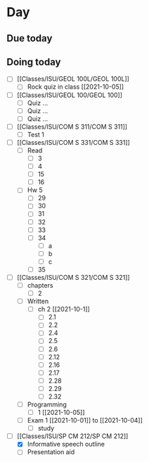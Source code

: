 

# Day 

## Due today


## Doing today

- [ ] [[Classes/ISU/GEOL 100L/GEOL 100L]]
	- [ ] Rock quiz in class [[2021-10-05]]
- [ ] [[Classes/ISU/GEOL 100/GEOL 100]]
	- [ ] Quiz ...
	- [ ] Quiz ...
	- [ ] Quiz ...
- [ ] [[Classes/ISU/COM S 311/COM S 311]]
	- [ ] Test 1
- [ ] [[Classes/ISU/COM S 331/COM S 331]]
	- [ ] Read
		- [ ] 3
		- [ ] 4
		- [ ] 15
		- [ ] 16
	- [ ] Hw 5
		- [ ] 29
		- [ ] 30
		- [ ] 31
		- [ ] 32
		- [ ] 33
		- [ ] 34
			- [ ] a
			- [ ] b
			- [ ] c
		- [ ] 35
- [ ]  [[Classes/ISU/COM S 321/COM S 321]]
	- [ ]  chapters
		- [ ]  2
	- [ ]  Written
		- [ ]  ch 2 [[2021-10-1]]
			- [ ]  2.1
			- [ ]  2.2
			- [ ]  2.4
			- [ ]  2.5
			- [ ]  2.6
			- [ ]  2.12
			- [ ]  2.16
			- [ ]  2.17
			- [ ]  2.28
			- [ ]  2.29
			- [ ]  2.32
	- [ ]  Programming
		- [ ]  1 [[2021-10-05]]
	- [ ]  Exam 1 [[2021-10-01]] to [[2021-10-04]]
		- [ ]  study
- [ ] [[Classes/ISU/SP CM 212/SP CM 212]]
	- [x] Informative speech outline
	- [ ] Presentation aid

